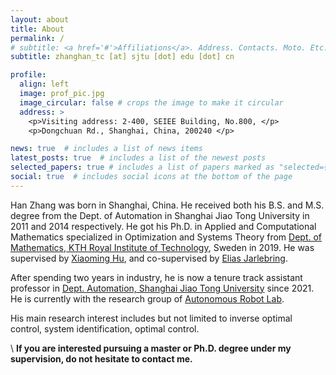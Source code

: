 ```yaml
---
layout: about
title: About
permalink: /
# subtitle: <a href='#'>Affiliations</a>. Address. Contacts. Moto. Etc.
subtitle: zhanghan_tc [at] sjtu [dot] edu [dot] cn

profile:
  align: left
  image: prof_pic.jpg
  image_circular: false # crops the image to make it circular
  address: >
    <p>Visiting address: 2-400, SEIEE Building, No.800, </p>
    <p>Dongchuan Rd., Shanghai, China, 200240 </p>

news: true  # includes a list of news items
latest_posts: true  # includes a list of the newest posts
selected_papers: true # includes a list of papers marked as "selected={true}"
social: true  # includes social icons at the bottom of the page
---
```


Han Zhang was born in Shanghai, China. He received both his B.S. and M.S. degree from the Dept. of Automation in Shanghai Jiao Tong University in 2011 and 2014 respectively. He got his Ph.D. in Applied and Computational Mathematics specialized in Optimization and Systems Theory from [Dept. of Mathematics, KTH Royal Institute of Technology](https://www.kth.se/math), Sweden in 2019. He was supervised by [Xiaoming Hu](https://people.kth.se/~hu/), and co-supervised by [Elias Jarlebring](https://people.kth.se/~eliasj//). 

After spending two years in industry, he is now a tenure track assistant professor in [Dept. Automation, Shanghai Jiao Tong University](https://automation.sjtu.edu.cn) since 2021. He is currently with the research group of [Autonomous Robot Lab](https://robotics.sjtu.edu.cn).

His main research interest includes but not limited to inverse optimal control, system identification, optimal control.

\\
**If you are interested pursuing a master or Ph.D. degree under my supervision, do not hesitate to contact me.**

<!-- Write your biography here. Tell the world about yourself. Link to your favorite [subreddit](http://reddit.com). You can put a picture in, too. The code is already in, just name your picture `prof_pic.jpg` and put it in the `img/` folder.

Put your address / P.O. box / other info right below your picture. You can also disable any of these elements by editing `profile` property of the YAML header of your `_pages/about.md`. Edit `_bibliography/papers.bib` and Jekyll will render your [publications page](/al-folio/publications/) automatically.

Link to your social media connections, too. This theme is set up to use [Font Awesome icons](http://fortawesome.github.io/Font-Awesome/) and [Academicons](https://jpswalsh.github.io/academicons/), like the ones below. Add your Facebook, Twitter, LinkedIn, Google Scholar, or just disable all of them. -->
